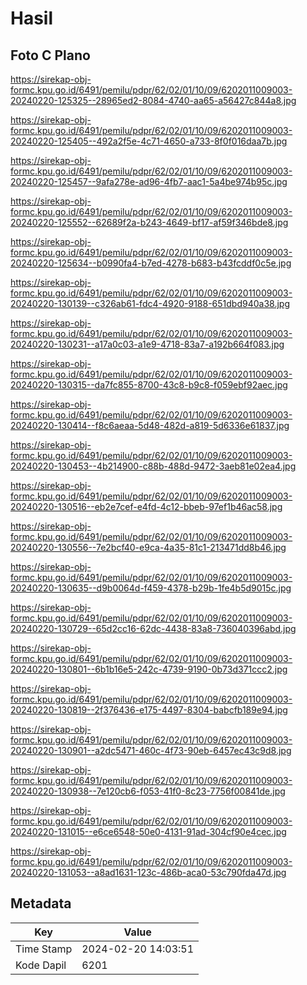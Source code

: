 # Hasil

## Foto C Plano

https://sirekap-obj-formc.kpu.go.id/6491/pemilu/pdpr/62/02/01/10/09/6202011009003-20240220-125325--28965ed2-8084-4740-aa65-a56427c844a8.jpg

https://sirekap-obj-formc.kpu.go.id/6491/pemilu/pdpr/62/02/01/10/09/6202011009003-20240220-125405--492a2f5e-4c71-4650-a733-8f0f016daa7b.jpg

https://sirekap-obj-formc.kpu.go.id/6491/pemilu/pdpr/62/02/01/10/09/6202011009003-20240220-125457--9afa278e-ad96-4fb7-aac1-5a4be974b95c.jpg

https://sirekap-obj-formc.kpu.go.id/6491/pemilu/pdpr/62/02/01/10/09/6202011009003-20240220-125552--62689f2a-b243-4649-bf17-af59f346bde8.jpg

https://sirekap-obj-formc.kpu.go.id/6491/pemilu/pdpr/62/02/01/10/09/6202011009003-20240220-125634--b0990fa4-b7ed-4278-b683-b43fcddf0c5e.jpg

https://sirekap-obj-formc.kpu.go.id/6491/pemilu/pdpr/62/02/01/10/09/6202011009003-20240220-130139--c326ab61-fdc4-4920-9188-651dbd940a38.jpg

https://sirekap-obj-formc.kpu.go.id/6491/pemilu/pdpr/62/02/01/10/09/6202011009003-20240220-130231--a17a0c03-a1e9-4718-83a7-a192b664f083.jpg

https://sirekap-obj-formc.kpu.go.id/6491/pemilu/pdpr/62/02/01/10/09/6202011009003-20240220-130315--da7fc855-8700-43c8-b9c8-f059ebf92aec.jpg

https://sirekap-obj-formc.kpu.go.id/6491/pemilu/pdpr/62/02/01/10/09/6202011009003-20240220-130414--f8c6aeaa-5d48-482d-a819-5d6336e61837.jpg

https://sirekap-obj-formc.kpu.go.id/6491/pemilu/pdpr/62/02/01/10/09/6202011009003-20240220-130453--4b214900-c88b-488d-9472-3aeb81e02ea4.jpg

https://sirekap-obj-formc.kpu.go.id/6491/pemilu/pdpr/62/02/01/10/09/6202011009003-20240220-130516--eb2e7cef-e4fd-4c12-bbeb-97ef1b46ac58.jpg

https://sirekap-obj-formc.kpu.go.id/6491/pemilu/pdpr/62/02/01/10/09/6202011009003-20240220-130556--7e2bcf40-e9ca-4a35-81c1-213471dd8b46.jpg

https://sirekap-obj-formc.kpu.go.id/6491/pemilu/pdpr/62/02/01/10/09/6202011009003-20240220-130635--d9b0064d-f459-4378-b29b-1fe4b5d9015c.jpg

https://sirekap-obj-formc.kpu.go.id/6491/pemilu/pdpr/62/02/01/10/09/6202011009003-20240220-130729--65d2cc16-62dc-4438-83a8-736040396abd.jpg

https://sirekap-obj-formc.kpu.go.id/6491/pemilu/pdpr/62/02/01/10/09/6202011009003-20240220-130801--6b1b16e5-242c-4739-9190-0b73d371ccc2.jpg

https://sirekap-obj-formc.kpu.go.id/6491/pemilu/pdpr/62/02/01/10/09/6202011009003-20240220-130819--2f376436-e175-4497-8304-babcfb189e94.jpg

https://sirekap-obj-formc.kpu.go.id/6491/pemilu/pdpr/62/02/01/10/09/6202011009003-20240220-130901--a2dc5471-460c-4f73-90eb-6457ec43c9d8.jpg

https://sirekap-obj-formc.kpu.go.id/6491/pemilu/pdpr/62/02/01/10/09/6202011009003-20240220-130938--7e120cb6-f053-41f0-8c23-7756f00841de.jpg

https://sirekap-obj-formc.kpu.go.id/6491/pemilu/pdpr/62/02/01/10/09/6202011009003-20240220-131015--e6ce6548-50e0-4131-91ad-304cf90e4cec.jpg

https://sirekap-obj-formc.kpu.go.id/6491/pemilu/pdpr/62/02/01/10/09/6202011009003-20240220-131053--a8ad1631-123c-486b-aca0-53c790fda47d.jpg


## Metadata

| Key        | Value               |
| ---------- | ------------------- |
| Time Stamp | 2024-02-20 14:03:51 |
| Kode Dapil | 6201                |



